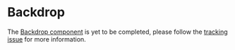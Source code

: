 # Backdrop

The [Backdrop component](https://material.io/go/design-backdrop) is yet to be completed, please follow the [tracking issue](https://www.pivotaltracker.com/epic/show/3949726) for more information.

